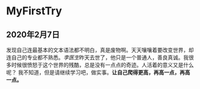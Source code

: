 # MyFirstTry

## 2020年2月7日
  发现自己连最基本的文本语法都不明白，真是废物啊。天天嚷嚷着要改变世界，却连自己的专业都不熟悉。*李医生*昨天去世了，他只是一个普通人，善良真诚。我很多时候很愤怒于这个世界的残酷，总是没有一点点的奇迹。人活着的意义又是什么呢？
  我不知道，但是请继续学习吧，做实事。**让自己爬得更高，再高一点，再高一点。**
